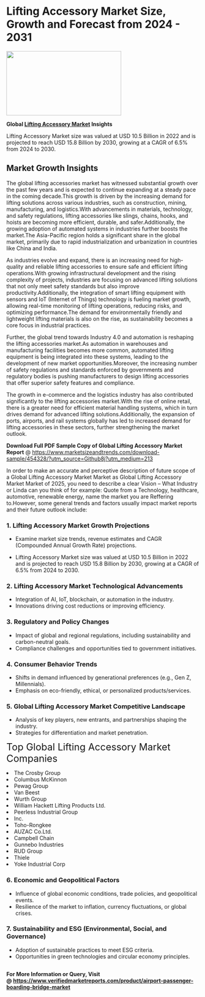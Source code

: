 <H1>Lifting Accessory Market Size, Growth and Forecast from 2024 - 2031</H1><img class="aligncenter size-medium wp-image-584254" src="https://thirdeyenews.in/wp-content/uploads/2024/09/Global-Market-Research-300x168.jpeg" alt="" width="300" height="168" /><p><strong>Global&nbsp;<a href="https://www.marketsizeandtrends.com/download-sample/454328/?utm_source=Github8j?utm_medium=213">Lifting Accessory Market</a> Insights</strong></p><p>Lifting Accessory Market size was valued at USD 10.5 Billion in 2022 and is projected to reach USD 15.8 Billion by 2030, growing at a CAGR of 6.5% from 2024 to 2030.</p><p><h2>Market Growth Insights</h2> <p>The global lifting accessories market has witnessed substantial growth over the past few years and is expected to continue expanding at a steady pace in the coming decade.This growth is driven by the increasing demand for lifting solutions across various industries, such as construction, mining, manufacturing, and logistics.With advancements in materials, technology, and safety regulations, lifting accessories like slings, chains, hooks, and hoists are becoming more efficient, durable, and safer.Additionally, the growing adoption of automated systems in industries further boosts the market.The Asia-Pacific region holds a significant share in the global market, primarily due to rapid industrialization and urbanization in countries like China and India.</p> <p>As industries evolve and expand, there is an increasing need for high-quality and reliable lifting accessories to ensure safe and efficient lifting operations.With growing infrastructural development and the rising complexity of projects, industries are focusing on advanced lifting solutions that not only meet safety standards but also improve productivity.Additionally, the integration of smart lifting equipment with sensors and IoT (Internet of Things) technology is fueling market growth, allowing real-time monitoring of lifting operations, reducing risks, and optimizing performance.The demand for environmentally friendly and lightweight lifting materials is also on the rise, as sustainability becomes a core focus in industrial practices.</p> <p>Further, the global trend towards Industry 4.0 and automation is reshaping the lifting accessories market.As automation in warehouses and manufacturing facilities becomes more common, automated lifting equipment is being integrated into these systems, leading to the development of new market opportunities.Moreover, the increasing number of safety regulations and standards enforced by governments and regulatory bodies is pushing manufacturers to design lifting accessories that offer superior safety features and compliance.</p> <p>The growth in e-commerce and the logistics industry has also contributed significantly to the lifting accessories market.With the rise of online retail, there is a greater need for efficient material handling systems, which in turn drives demand for advanced lifting solutions.Additionally, the expansion of ports, airports, and rail systems globally has led to increased demand for lifting accessories in these sectors, further strengthening the market outlook.</p> <p><span class=""><strong>Download Full PDF Sample Copy of Global Lifting Accessory Market Report</strong> @ <a href="https://www.marketsizeandtrends.com/download-sample/454328/?utm_source=Github8j?utm_medium=213" target="_blank">https://www.marketsizeandtrends.com/download-sample/454328/?utm_source=Github8j?utm_medium=213</a></span></p><p>In order to make an accurate and perceptive description of future scope of a Global&nbsp;Lifting Accessory Market Market as Global&nbsp;Lifting Accessory Market Market of 2025, you need to describe a clear Vision &ndash; What Industry or Linda can you think of for example: Quote from a Technology, healthcare, automotive, renewable energy, name the market you are Reffering to.However, some general trends and factors usually impact market reports and their future outlook include:</p><h3>1.&nbsp;<strong>Lifting Accessory Market Growth Projections</strong></h3><ul><li>Examine market size trends, revenue estimates and CAGR (Compounded Annual Growth Rate) projections.</li><li><p>Lifting Accessory Market size was valued at USD 10.5 Billion in 2022 and is projected to reach USD 15.8 Billion by 2030, growing at a CAGR of 6.5% from 2024 to 2030.</p></li></ul><h3>2.&nbsp;<strong>Lifting Accessory Market Technological Advancements</strong></h3><ul><li>Integration of AI, IoT, blockchain, or automation in the industry.</li><li>Innovations driving cost reductions or improving efficiency.</li></ul><h3>3.&nbsp;<strong>Regulatory and Policy Changes</strong></h3><ul><li>Impact of global and regional regulations, including sustainability and carbon-neutral goals.</li><li>Compliance challenges and opportunities tied to government initiatives.</li></ul><h3>4.&nbsp;<strong>Consumer Behavior Trends</strong></h3><ul><li>Shifts in demand influenced by generational preferences (e.g., Gen Z, Millennials).</li><li>Emphasis on eco-friendly, ethical, or personalized products/services.</li></ul><h3>5.&nbsp;<strong>Global Lifting Accessory Market Competitive Landscape</strong></h3><ul><li>Analysis of key players, new entrants, and partnerships shaping the industry.</li><li>Strategies for differentiation and market penetration.</li></ul><p data-pm-slice="1 1 []"><span style="color: inherit; font-family: inherit; font-size: 25px;">Top Global Lifting Accessory Market Companies</span></p><div class="" data-test-id=""><p><li>The Crosby Group</li><li> Columbus McKinnon</li><li> Pewag Group</li><li> Van Beest</li><li> Wurth Group</li><li> William Hackett Lifting Products Ltd.</li><li> Peerless Industrial Group</li><li> Inc.</li><li> Toho-Rongkee</li><li> AUZAC Co.Ltd.</li><li> Campbell Chain</li><li> Gunnebo Industries</li><li> RUD Group</li><li> Thiele</li><li> Yoke Industrial Corp</li></p></div><h3>6.&nbsp;<strong>Economic and Geopolitical Factors</strong></h3><ul><li>Influence of global economic conditions, trade policies, and geopolitical events.</li><li>Resilience of the market to inflation, currency fluctuations, or global crises.</li></ul><h3>7.&nbsp;<strong>Sustainability and ESG (Environmental, Social, and Governance)</strong></h3><ul><li>Adoption of sustainable practices to meet ESG criteria.</li><li>Opportunities in green technologies and circular economy principles.</li></ul><h2><strong style="font-size: 14px;">For More Information or Query, Visit @&nbsp;</strong><a style="background-color: #ffffff; font-size: 14px;" href="https://www.marketsizeandtrends.com/report/lifting-accessory-market/" target="_blank">https://www.verifiedmarketreports.com/product/airport-passenger-boarding-bridge-market</a></h2>